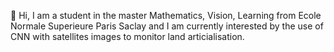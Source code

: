 👋 Hi, I am a student in the master Mathematics, Vision, Learning from Ecole Normale Superieure Paris Saclay and I am currently interested by the use of CNN with satellites images to monitor land articialisation. 
